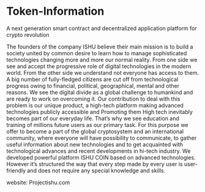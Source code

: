# Token-Information

A next generation smart contract and decentralized application platform for crypto revolution

The founders of the company ISHU believe their main mission is to build a society united by common desire to learn how to manage sophisticated technologies changing more and more our normal reality. From one side we see and accept the progressive role of digital technologies in the modern world. From the other side we understand not everyone has access to them. A big number of fully-fledged citizens are cut off from technological progress owing to financial, political, geographical, mental and other reasons. We see the digital divide as a global challenge to humankind and are ready to work on overcoming it. Our contribution to deal with this problem is our unique product, a high-tech platform making advanced technologies publicly accessible and Promoting them High tech inevitably becomes part of our everyday life. That’s why we see education and training of millions future users as our primary task. For this purpose we offer to become a part of the global cryptosystem and an international community, where everyone will have possibility to communicate, to gather useful information about new technologies and to get acquainted with technological advances and recent developments in hi-tech industry. We developed powerful platform ISHU COIN based on advanced technologies. However it’s structured the way that every step made by every user is user-friendly and does not require any special knowledge and skills.

website: Projectishu.com
